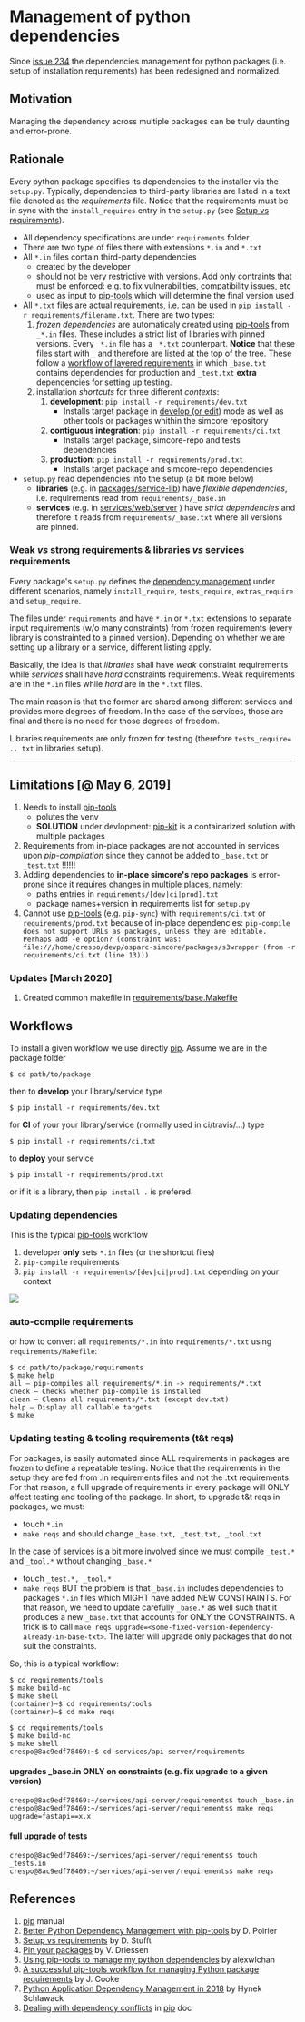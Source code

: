 # Management of python dependencies

Since [issue 234](https://github.com/ITISFoundation/osparc-simcore/issues/234) the dependencies management for python packages (i.e. setup of installation requirements) has been redesigned and normalized.


## Motivation

Managing the dependency across multiple packages can be truly daunting and error-prone.

<!--
TODO: finish!
- As a developer, I just want to add a list of requirements on the go
- Each package in the requirements have its own requirements specifications and so on.
- Listing up all these dependency constraints should result in final explicit list of requirements
- Each package adds some version constraints to its dependencies.
  - The management system shall be able to find a list of all packages needed and the versions that satisfy *all constraints* in place
- The dependencies have to be kept up-to-date regularly (e.g. due to security patches;  new feature in our package might add new direct dependencies to our requirements)
- Inter-dependent libraries typically have different release cycles creating in time version conflicts (e.g. package A and B strictly depend on different versions of C)


- packages uses input requirements as install-requirements (i.e. entry in setup and in requirements/ci.txt) NOT compiled ones
- services use compiled requirements



- tests packages with the latest (i.e. compile requirements to lastest version)
  - if tests fails, then add constraints in input requirements
    - try adding tests that check inter-library compatibility
  - if tests succeed, you can use them in services
  - if at least one service has a problem, we need to decide whether to add a constraint:
    a) at the package level => will ensure is tested but is constraining all services
    b) at the service level => only affects service but cannot do isolate tests against latests upgrades


### How to purge unused requirements?


### Propagation of constraints

- Situation:  upgrading one package the developer finds an issue, e.g.
```
coverage==5.0.3 # TODO: Downgraded because of a bug https://github.com/nedbat/coveragepy/issues/716

pytest~=5.3.5  # Bug in pytest-sugar https://github.com/Teemu/pytest-sugar/issues/187
pytest-aiohttp  # incompatible with pytest-asyncio. See https://github.com/pytest-dev/pytest-asyncio/issues/76
```
- Question: how to make sure this is also taken into account in other places?


!-->

## Rationale

Every python package specifies its dependencies to the installer via the ``setup.py``. Typically, dependencies to third-party libraries are listed in a text file denoted as the *requirements* file. Notice that the requirements must be in sync with the ``install_requires`` entry in the ``setup.py`` (see [Setup vs requirements]).

- All dependency specifications are under ``requirements`` folder
- There are two type of files there with extensions ``*.in`` and ``*.txt``
- All ``*.in`` files contain third-party dependencies
  - created by the developer
  - should not be very restrictive with versions. Add only contraints that must be enforced: e.g. to fix vulnerabilities, compatibility issues, etc
  - used as input to [pip-tools] which will determine the final version used
- All ``*.txt`` files are actual requirements, i.e. can be used in ``pip install -r requirements/filename.txt``. There are two types:
  1. *frozen dependencies* are automaticaly created using [pip-tools] from ``_*.in`` files. These includes a strict list of libraries with pinned versions. Every ``_*.in`` file has a ``_*.txt`` counterpart. **Notice** that these files start with ``_`` and therefore are listed at the top of the tree. These follow a [workflow of layered requirements](https://github.com/jazzband/pip-tools#workflow-for-layered-requirements) in which ``_base.txt`` contains dependencies for production and ``_test.txt`` **extra** dependencies for setting up testing.
  2. installation *shortcuts* for three different *contexts*:
     1. **development**: ``pip install -r requirements/dev.txt``
        - Installs target package in [develop (or edit)](https://pip.pypa.io/en/stable/reference/pip_install/#usage) mode as well as  other tools or packages whithin the simcore repository
     2. **contiguous integration**: ``pip install -r requirements/ci.txt``
        - Installs target package, simcore-repo  and tests dependencies
     3. **production**: ``pip install -r requirements/prod.txt``
        - Installs target package  and simcore-repo dependencies
- ``setup.py`` read dependencies into the setup (a bit more below)
  - **libraries** (e.g. in [packages/service-lib](../packages/service-library/setup.py)) have *flexible dependencies*, i.e. requirements read from  ``requirements/_base.in``
  - **services** (e.g. in [services/web/server](../services/web/server/setup.py) ) have *strict dependencies* and therefore it reads from ``requirements/_base.txt`` where all versions are pinned.


### Weak *vs* strong requirements & libraries *vs* services requirements

Every package's ``setup.py`` defines the [dependency management](https://setuptools.pypa.io/en/latest/userguide/dependency_management.html#dependencies-management-in-setuptools) under different scenarios, namely ``install_require``,
``tests_require``, ``extras_require`` and ``setup_require``.


The files under ``requirements`` and have ``*.in`` or ``*.txt`` extensions to separate input requirements (w/o many constraints) from frozen requirements (every library is constrainted to a pinned version). Depending on whether we are setting up a library or a service, different listing apply.

Basically, the idea is that *libraries* shall have *weak* constraint requirements while *services* shall have *hard* constraints requirements.  Weak requirements are in the ``*.in`` files while *hard* are in the ``*.txt`` files.

The main reason is that the former are shared among different services and provides more degrees of freedom. In the case of the services, those are final and there is no need for those degrees of freedom.

Libraries requirements are only frozen for testing (therefore ``tests_require= .. txt`` in libraries setup).


 ---
## Limitations [@ May 6, 2019]

1. Needs to install [pip-tools]
   - polutes the venv
   - **SOLUTION** under devlopment: [pip-kit](https://github.com/ITISFoundation/dockerfiles/tree/master/pip-kit) is a containarized solution with multiple packages
1. Requirements from in-place packages are not accounted in services upon *pip-compilation* since they cannot be added to ``_base.txt`` or ``_test.txt`` !!!!!!
1. Adding dependencies to **in-place simcore's repo packages** is error-prone since it requires changes in multiple places, namely:
   - paths entries in ``requirements/[dev|ci|prod].txt``
   - package names+version in requirements list for ``setup.py``
1. Cannot use [pip-tools] (e.g. ``pip-sync``) with ``requirements/ci.txt`` or ``requirements/prod.txt`` because of in-place dependencies: ``pip-compile does not support URLs as packages, unless they are editable. Perhaps add -e option? (constraint was: file:///home/crespo/devp/osparc-simcore/packages/s3wrapper (from -r requirements/ci.txt (line 13)))``


### Updates [March 2020]

1. Created common makefile in [requirements/base.Makefile](requirements/base.Makefile)

## Workflows

To install a given workflow we use directly [pip]. Assume we are in the package folder

```console
$ cd path/to/package
```
then to **develop** your library/service type
```console
$ pip install -r requirements/dev.txt
```
for **CI** of your your library/service (normally used in ci/travis/...) type
```console
$ pip install -r requirements/ci.txt
```
to **deploy** your service
```console
$ pip install -r requirements/prod.txt
```
or if it is a library, then ``pip install .`` is prefered.


### Updating dependencies

This is the typical [pip-tools] workflow

1. developer **only** sets ``*.in`` files (or the shortcut files)
2. ``pip-compile`` requirements
3. ``pip install -r requirements/[dev|ci|prod].txt`` depending on your context

![](https://github.com/jazzband/pip-tools/raw/master/img/pip-tools-overview.png)


### auto-compile requirements

or how to convert all ``requirements/*.in`` into ``requirements/*.txt`` using ``requirements/Makefile``:

```console
$ cd path/to/package/requirements
$ make help
all – pip-compiles all requirements/*.in -> requirements/*.txt
check – Checks whether pip-compile is installed
clean – Cleans all requirements/*.txt (except dev.txt)
help – Display all callable targets
$ make
```

### Updating testing & tooling requirements (t&t reqs)

For packages, is easily automated since ALL requirements in packages
are frozen to define a repeatable testing. Notice that the requirements
in the setup they are fed from .in requirements files and not the .txt
requirements. For that reason, a full upgrade of requirements in every
package will ONLY affect testing and tooling of the package. In short,
to upgrade t&t reqs in packages, we must:
- touch ``*.in``
- ``make reqs``
and should change ``_base.txt, _test.txt, _tool.txt``


In the case of services is a bit more involved since
we must compile ``_test.*`` and ``_tool.*`` without changing ``_base.*``
- touch ``_test.*, _tool.*``
- ``make reqs``
BUT the problem is that ``_base.in`` includes dependencies to packages
``*.in`` files which MIGHT have added NEW CONSTRAINTS. For that reason,
we need to update carefully ``_base.*`` as well such that it produces
a new ``_base.txt`` that accounts for ONLY the CONSTRAINTS. A trick
is to call ``make reqs upgrade=<some-fixed-version-dependency-already-in-base-txt>``. The latter
will upgrade only packages that do not suit the constraints.

So, this is a typical workflow:

```console
$ cd requirements/tools
$ make build-nc
$ make shell
(container)~$ cd requirements/tools
(container)~$ cd make reqs
```

```console
$ cd requirements/tools
$ make build-nc
$ make shell
crespo@8ac9edf78469:~$ cd services/api-server/requirements
```
#### upgrades _base.in ONLY on constraints (e.g. fix upgrade to a given version)
```console
crespo@8ac9edf78469:~/services/api-server/requirements$ touch _base.in
crespo@8ac9edf78469:~/services/api-server/requirements$ make reqs upgrade=fastapi==x.x
```
#### full upgrade of tests
```console
crespo@8ac9edf78469:~/services/api-server/requirements$ touch _tests.in
crespo@8ac9edf78469:~/services/api-server/requirements$ make reqs
```
## References

1. [pip] manual
1. [Better Python Dependency Management with pip-tools](https://www.caktusgroup.com/blog/2018/09/18/python-dependency-management-pip-tools/) by D. Poirier
1. [Setup vs requirements] by D. Stufft
1. [Pin your packages](https://nvie.com/posts/pin-your-packages/) by V. Driessen
1. [Using pip-tools to manage my python dependencies](https://alexwlchan.net/2017/10/pip-tools/) by alexwlchan
1. [A successful pip-tools workflow for managing Python package requirements](https://jamescooke.info/a-successful-pip-tools-workflow-for-managing-python-package-requirements.html) by J. Cooke
1. [Python Application Dependency Management in 2018](https://hynek.me/articles/python-app-deps-2018/#pip-tools-everything-old-is-new-again) by Hynek Schlawack
1. [Dealing with dependency conflicts](https://pip.pypa.io/en/latest/topics/dependency-resolution/#dealing-with-dependency-conflicts) in [pip] doc

[pip-tools]:https://github.com/jazzband/pip-tools
[pip]:https://pip.pypa.io/en/stable/reference/
[pipkit-repo]:https://github.com/ITISFoundation/dockerfiles/tree/master/pip-kit
[Setup vs requirements]:https://caremad.io/posts/2013/07/setup-vs-requirement/

